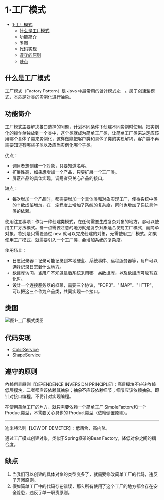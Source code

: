 # 1·工厂模式

- [1·工厂模式](#1工厂模式)
  - [什么是工厂模式](#什么是工厂模式)
  - [功能简介](#功能简介)
  - [类图](#类图)
  - [代码实现](#代码实现)
  - [遵守的原则](#遵守的原则)
  - [缺点](#缺点)

## 什么是工厂模式
工厂模式（Factory Pattern）是 Java 中最常用的设计模式之一。属于创建型模式，本质是对类的实例化进行抽象。

## 功能简介
工厂模式主要解决接口选择的问题，计划不同条件下创建不同实例时使用。把实例化的操作单独放到一个类中，这个类就成为简单工厂类，让简单工厂类来决定应该用哪个具体子类来实例化，这样做能把客户类和具体子类的实现解耦，客户类不再需要知道有哪些子类以及应当实例化哪个子类。

优点： 
- 调用者想创建一个对象，只要知道名称。
- 扩展性高，如果想增加一个产品，只要扩展一个工厂类。
- 屏蔽产品的具体实现，调用者只关心产品的接口。

缺点：
- 每次增加一个产品时，都需要增加一个具体类和对象实现工厂，使得系统中类的个数成倍增加，在一定程度上增加了系统的复杂度，同时也增加了系统具体类的依赖。

使用注意事项：作为一种创建类模式，在任何需要生成复杂对象的地方，都可以使用工厂方法模式。有一点需要注意的地方就是复杂对象适合使用工厂模式，而简单对象，特别是只需要通过 new 就可以完成创建的对象，无需使用工厂模式。如果使用工厂模式，就需要引入一个工厂类，会增加系统的复杂度。

使用场景：
- 日志记录器：记录可能记录到本地硬盘、系统事件、远程服务器等，用户可以选择记录日志到什么地方。
- 数据库访问，当用户不知道最后系统采用哪一类数据库，以及数据库可能有变化时。
- 设计一个连接服务器的框架，需要三个协议，"POP3"、"IMAP"、"HTTP"，可以把这三个作为产品类，共同实现一个接口。

## 类图
![图1-工厂模式类图](images/图1-工厂模式类图.jpg)

## 代码实现
- [ColorService](/src/main/java/com/ly/pattern/factory/color/ColorService.java)
- [ShapeService](/src/main/java/com/ly/pattern/factory/shape/ShapeService.java)

## 遵守的原则
依赖倒置原则【DEPENDENCE INVERSION PRINCIPLE】：高层模块不应该依赖低层模块，二者都应该依赖其抽象；抽象不应该依赖细节；细节应该依赖抽象。即针对接口编程，不要针对实现编程。

在使用简单工厂的地方，就只需要依赖一个简单工厂 SimpleFactory和一个 Product类型，不需要关心具体的 Product类型（依赖倒置原则）。

---

迪米特法则【LOW OF DEMETER】: 低耦合，高内聚。

通过工厂模式创建对象，类似于Spring框架的Bean Factory，降低对象之间的耦合度。

## 缺点
1. 当我们可以创建的具体对象的类型变多了，就需要修改简单工厂的代码，违反了开闭原则。
2. 假如简单工厂中的代码存在错误，那么所有使用了这个工厂的地方都会存在安全隐患，违反了单一职责原则。
